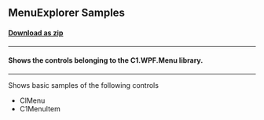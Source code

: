 ## MenuExplorer Samples
#### [Download as zip](https://grapecity.github.io/DownGit/#/home?url=https://github.com/GrapeCity/ComponentOne-WPF-Samples/tree/master/NET_5/Menu/MenuExplorer)
____
#### Shows the controls belonging to the C1.WPF.Menu library.
____
Shows basic samples of the following controls

* ClMenu
* C1MenuItem
